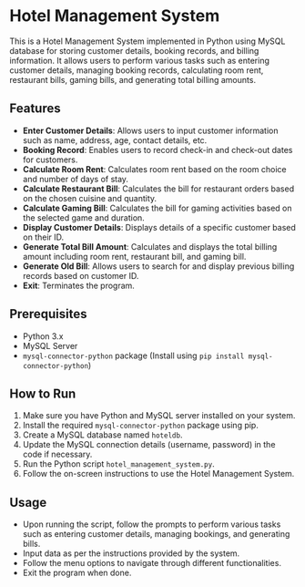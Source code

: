 # Hotel Management System

This is a Hotel Management System implemented in Python using MySQL database for storing customer details, booking records, and billing information. It allows users to perform various tasks such as entering customer details, managing booking records, calculating room rent, restaurant bills, gaming bills, and generating total billing amounts.

## Features

- **Enter Customer Details**: Allows users to input customer information such as name, address, age, contact details, etc.
- **Booking Record**: Enables users to record check-in and check-out dates for customers.
- **Calculate Room Rent**: Calculates room rent based on the room choice and number of days of stay.
- **Calculate Restaurant Bill**: Calculates the bill for restaurant orders based on the chosen cuisine and quantity.
- **Calculate Gaming Bill**: Calculates the bill for gaming activities based on the selected game and duration.
- **Display Customer Details**: Displays details of a specific customer based on their ID.
- **Generate Total Bill Amount**: Calculates and displays the total billing amount including room rent, restaurant bill, and gaming bill.
- **Generate Old Bill**: Allows users to search for and display previous billing records based on customer ID.
- **Exit**: Terminates the program.

## Prerequisites

- Python 3.x
- MySQL Server
- `mysql-connector-python` package (Install using `pip install mysql-connector-python`)

## How to Run

1. Make sure you have Python and MySQL server installed on your system.
2. Install the required `mysql-connector-python` package using pip.
3. Create a MySQL database named `hoteldb`.
4. Update the MySQL connection details (username, password) in the code if necessary.
5. Run the Python script `hotel_management_system.py`.
6. Follow the on-screen instructions to use the Hotel Management System.

## Usage

- Upon running the script, follow the prompts to perform various tasks such as entering customer details, managing bookings, and generating bills.
- Input data as per the instructions provided by the system.
- Follow the menu options to navigate through different functionalities.
- Exit the program when done.
